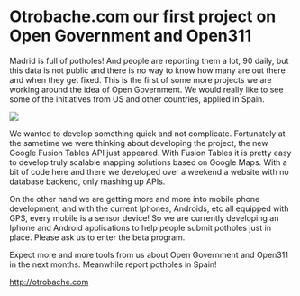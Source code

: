 <!--
slug: otrobache-com-our-first-project-on-open-government
date: Fri Apr 02 2010 20:57:00 GMT+0100 (BST)
tags: open311, egovernment, baches, sprintcode
title: Otrobache.com our first project on Open Government and Open311
id: 491708765
link: http://blog.vizzuality.com/post/491708765/otrobache-com-our-first-project-on-open-government
raw: {"blog_name":"vizzuality","id":491708765,"post_url":"http://blog.vizzuality.com/post/491708765/otrobache-com-our-first-project-on-open-government","slug":"otrobache-com-our-first-project-on-open-government","type":"text","date":"2010-04-02 19:57:00 GMT","timestamp":1270238220,"state":"published","format":"html","reblog_key":"KES9ajSc","tags":["open311","egovernment","baches","sprintcode"],"short_url":"http://tmblr.co/ZQVgQyTJk5T","highlighted":[],"note_count":1,"title":"Otrobache.com our first project on Open Government and Open311","body":"<p>Madrid is full of potholes! And people are reporting them a lot, 90 daily, but this data is not public and there is no way to know how many are out there and when they get fixed. This is the first of some more projects we are working around the idea of Open Government. We would really like to see some of the initiatives from US and other countries, applied in Spain.</p>\n<p><a title=\"otrobache screenshot\" target=\"_blank\" href=\"http://www.otrobache.com\"><img src=\"http://media.tumblr.com/tumblr_l0rnsaUH021qaaftg.jpg\"/></a></p>\n<p>We wanted to develop something quick and not complicate. Fortunately at the sametime we were thinking about developing the project, the new Google Fusion Tables API just appeared. With Fusion Tables it is pretty easy to develop truly scalable mapping solutions based on Google Maps. With a bit of code here and there we developed over a weekend a website with no database backend, only mashing up APIs.</p>\n<p>On the other hand we are getting more and more into mobile phone development, and with the current Iphones, Androids, etc all equipped with GPS, every mobile is a sensor device! So we are currently developing an Iphone and Android applications to help people submit potholes just in place. Please ask us to enter the beta program.</p>\n<p>Expect more and more tools from us about Open Government and Open311 in the next months. Meanwhile report potholes in Spain!</p>\n<p><a title=\"OtroBache\">http://otrobache.com</a></p>","reblog":{"tree_html":"","comment":"<p>Madrid is full of potholes! And people are reporting them a lot, 90 daily, but this data is not public and there is no way to know how many are out there and when they get fixed. This is the first of some more projects we are working around the idea of Open Government. We would really like to see some of the initiatives from US and other countries, applied in Spain.</p>\n<p><a title=\"otrobache screenshot\" target=\"_blank\" href=\"http://www.otrobache.com\"><img src=\"http://media.tumblr.com/tumblr_l0rnsaUH021qaaftg.jpg\"></a></p>\n<p>We wanted to develop something quick and not complicate. Fortunately at the sametime we were thinking about developing the project, the new Google Fusion Tables API just appeared. With Fusion Tables it is pretty easy to develop truly scalable mapping solutions based on Google Maps. With a bit of code here and there we developed over a weekend a website with no database backend, only mashing up APIs.</p>\n<p>On the other hand we are getting more and more into mobile phone development, and with the current Iphones, Androids, etc all equipped with GPS, every mobile is a sensor device! So we are currently developing an Iphone and Android applications to help people submit potholes just in place. Please ask us to enter the beta program.</p>\n<p>Expect more and more tools from us about Open Government and Open311 in the next months. Meanwhile report potholes in Spain!</p>\n<p><a title=\"OtroBache\">http://otrobache.com</a></p>"},"trail":[{"blog":{"name":"vizzuality","theme":{"avatar_shape":"square","background_color":"#FAFAFA","body_font":"Helvetica Neue","header_bounds":"","header_image":"http://assets.tumblr.com/images/default_header/optica_pattern_09.png?_v=abe6f565397f54e880c2b76e6fc2022e","header_image_focused":"http://assets.tumblr.com/images/default_header/optica_pattern_09_focused_v3.png?_v=abe6f565397f54e880c2b76e6fc2022e","header_image_scaled":"http://assets.tumblr.com/images/default_header/optica_pattern_09_focused_v3.png?_v=abe6f565397f54e880c2b76e6fc2022e","header_stretch":true,"link_color":"#529ECC","show_avatar":true,"show_description":true,"show_header_image":true,"show_title":true,"title_color":"#444444","title_font":"Gibson","title_font_weight":"bold"}},"post":{"id":"491708765"},"content":"<p>Madrid is full of potholes! And people are reporting them a lot, 90 daily, but this data is not public and there is no way to know how many are out there and when they get fixed. This is the first of some more projects we are working around the idea of Open Government. We would really like to see some of the initiatives from US and other countries, applied in Spain.</p>\n<p><a title=\"otrobache screenshot\" target=\"_blank\" href=\"http://www.otrobache.com\"><img src=\"http://media.tumblr.com/tumblr_l0rnsaUH021qaaftg.jpg\"></a></p>\n<p>We wanted to develop something quick and not complicate. Fortunately at the sametime we were thinking about developing the project, the new Google Fusion Tables API just appeared. With Fusion Tables it is pretty easy to develop truly scalable mapping solutions based on Google Maps. With a bit of code here and there we developed over a weekend a website with no database backend, only mashing up APIs.</p>\n<p>On the other hand we are getting more and more into mobile phone development, and with the current Iphones, Androids, etc all equipped with GPS, every mobile is a sensor device! So we are currently developing an Iphone and Android applications to help people submit potholes just in place. Please ask us to enter the beta program.</p>\n<p>Expect more and more tools from us about Open Government and Open311 in the next months. Meanwhile report potholes in Spain!</p>\n<p><a title=\"OtroBache\">http://otrobache.com</a></p>","content_raw":"<p>Madrid is full of potholes! And people are reporting them a lot, 90 daily, but this data is not public and there is no way to know how many are out there and when they get fixed. This is the first of some more projects we are working around the idea of Open Government. We would really like to see some of the initiatives from US and other countries, applied in Spain.</p>\r\n<p><a title=\"otrobache screenshot\" target=\"_blank\" href=\"http://www.otrobache.com\"><img src=\"http://media.tumblr.com/tumblr_l0rnsaUH021qaaftg.jpg\"></a></p>\r\n<p>We wanted to develop something quick and not complicate. Fortunately at the sametime we were thinking about developing the project, the new Google Fusion Tables API just appeared. With Fusion Tables it is pretty easy to develop truly scalable mapping solutions based on Google Maps. With a bit of code here and there we developed over a weekend a website with no database backend, only mashing up APIs.</p>\r\n<p>On the other hand we are getting more and more into mobile phone development, and with the current Iphones, Androids, etc all equipped with GPS, every mobile is a sensor device! So we are currently developing an Iphone and Android applications to help people submit potholes just in place. Please ask us to enter the beta program.</p>\r\n<p>Expect more and more tools from us about Open Government and Open311 in the next months. Meanwhile report potholes in Spain!</p>\r\n<p><a title=\"OtroBache\">http://otrobache.com</a></p>","is_current_item":true,"is_root_item":true}]}
publish: 2010-04-02
-->


Otrobache.com our first project on Open Government and Open311
==============================================================

Madrid is full of potholes! And people are reporting them a lot, 90
daily, but this data is not public and there is no way to know how many
are out there and when they get fixed. This is the first of some more
projects we are working around the idea of Open Government. We would
really like to see some of the initiatives from US and other countries,
applied in Spain.

[![](http://media.tumblr.com/tumblr_l0rnsaUH021qaaftg.jpg)](http://www.otrobache.com "otrobache screenshot")

We wanted to develop something quick and not complicate. Fortunately at
the sametime we were thinking about developing the project, the new
Google Fusion Tables API just appeared. With Fusion Tables it is pretty
easy to develop truly scalable mapping solutions based on Google Maps.
With a bit of code here and there we developed over a weekend a website
with no database backend, only mashing up APIs.

On the other hand we are getting more and more into mobile phone
development, and with the current Iphones, Androids, etc all equipped
with GPS, every mobile is a sensor device! So we are currently
developing an Iphone and Android applications to help people submit
potholes just in place. Please ask us to enter the beta program.

Expect more and more tools from us about Open Government and Open311 in
the next months. Meanwhile report potholes in Spain!

http://otrobache.com

